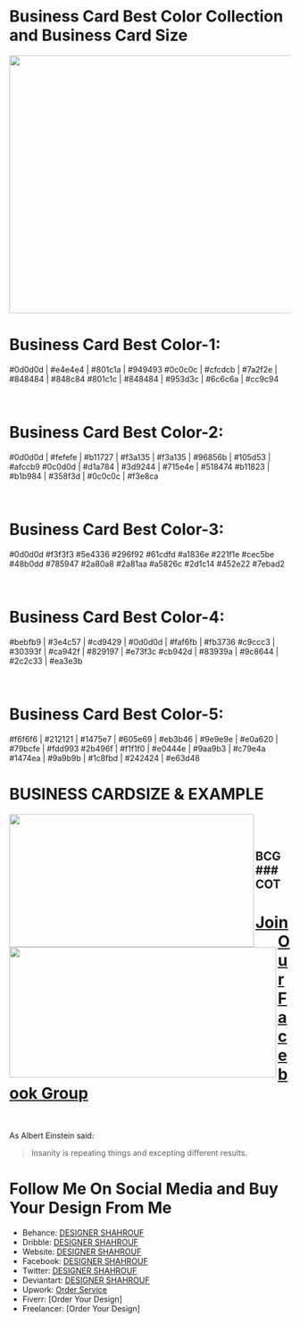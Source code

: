 # Business Card Best Color Collection and Business Card Size

<img src="http://envato-knowledgebase.s3.amazonaws.com/Item%20Tips/bleedlines.jpeg" width="600" height="462">

<br />

# Business Card Best Color-1: 
#0d0d0d | #e4e4e4 | #801c1a | #949493
#0c0c0c | #cfcdcb | #7a2f2e | #848484 | #848c84
#801c1c | #848484 | #953d3c | #6c6c6a | #cc9c94

<br />

# Business Card Best Color-2:
#0d0d0d | #fefefe | #b11727 | #f3a135 | #f3a135 | #96856b | #105d53 | #afccb9
#0c0d0d | #d1a784 | #3d9244 | #715e4e | #518474
#b11823 | #b1b984 | #358f3d | #0c0c0c | #f3e8ca

<br />

# Business Card Best Color-3:
#0d0d0d #f3f3f3 #5e4336 #296f92 #61cdfd #a1836e
#221f1e #cec5be #48b0dd #785947 #2a80a8
#2a81aa #a5826c #2d1c14 #452e22 #7ebad2

<br />

# Business Card Best Color-4: 
#bebfb9 | #3e4c57 | #cd9429 | #0d0d0d | #faf6fb | #fb3736
#c9ccc3 | #30393f | #ca942f | #829197 | #e73f3c
#cb942d | #83939a | #9c8644 | #2c2c33 | #ea3e3b

<br />

# Business Card Best Color-5:
#f6f6f6 | #212121 | #1475e7 | #605e69 | #eb3b46 | #9e9e9e | #e0a620 | #79bcfe | #fdd993
#2b496f | #f1f1f0 | #e0444e | #9aa9b3 | #c79e4a 
#1474ea | #9a9b9b | #1c8fbd | #242424 | #e63d48

# BUSINESS CARDSIZE & EXAMPLE 

<a href="url"><img src="https://www.wordexceltemplates.com/wp-content/uploads/2019/05/Construction-Business-card-5-CRC.png" align="left" height="238" width="438" ></a>

<a href="url"><img src="https://logosbynick.com/wp-content/uploads/2019/09/business-card-size-templates.png" align="left" height="234" width="478" ></a>

<br /> 

<br /> 

## BCG ### COT







# [Join Our Facebook Group](https://www.facebook.com/groups/graphicsdesign71)

<br />

As Albert Einstein said:
> Insanity is repeating things and excepting different results.

# Follow Me On Social Media and Buy Your Design From Me 

- Behance: [DESIGNER SHAHROUF](https://www.behance.net/designershahrouf)
- Dribble: [DESIGNER SHAHROUF](https://dribbble.com/designerrakib)
- Website: [DESIGNER SHAHROUF](https://www.designershahrouf.blogspot.com)
- Facebook: [DESIGNER SHAHROUF](https://www.facebook.com/groups/graphicsdesign71)
- Twitter: [DESIGNER SHAHROUF](https://www.twitter.com/designershahrouf)
- Deviantart: [DESIGNER SHAHROUF](https://www.deviantart.com/designershahrouf)
- Upwork: [Order Service](https://www.upwork.com/o/profiles/users/~0100df4e55e467097e/)
- Fiverr: [Order Your Design]
- Freelancer: [Order Your Design]
